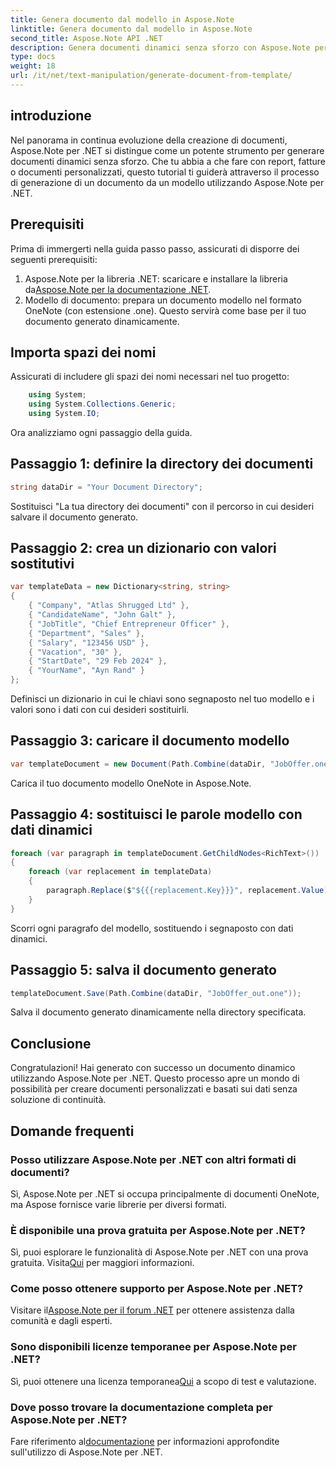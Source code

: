 ```yaml
---
title: Genera documento dal modello in Aspose.Note
linktitle: Genera documento dal modello in Aspose.Note
second_title: Aspose.Note API .NET
description: Genera documenti dinamici senza sforzo con Aspose.Note per .NET. Segui la nostra guida passo passo per la creazione di documenti personalizzati e basati sui dati.
type: docs
weight: 18
url: /it/net/text-manipulation/generate-document-from-template/
---
```

## introduzione
Nel panorama in continua evoluzione della creazione di documenti, Aspose.Note per .NET si distingue come un potente strumento per generare documenti dinamici senza sforzo. Che tu abbia a che fare con report, fatture o documenti personalizzati, questo tutorial ti guiderà attraverso il processo di generazione di un documento da un modello utilizzando Aspose.Note per .NET.
## Prerequisiti
Prima di immergerti nella guida passo passo, assicurati di disporre dei seguenti prerequisiti:
1.  Aspose.Note per la libreria .NET: scaricare e installare la libreria da[Aspose.Note per la documentazione .NET](https://reference.aspose.com/note/net/).
2. Modello di documento: prepara un documento modello nel formato OneNote (con estensione .one). Questo servirà come base per il tuo documento generato dinamicamente.
## Importa spazi dei nomi
Assicurati di includere gli spazi dei nomi necessari nel tuo progetto:
```csharp
    using System;
    using System.Collections.Generic;
    using System.IO;
```
Ora analizziamo ogni passaggio della guida.
## Passaggio 1: definire la directory dei documenti
```csharp
string dataDir = "Your Document Directory";
```
Sostituisci "La tua directory dei documenti" con il percorso in cui desideri salvare il documento generato.
## Passaggio 2: crea un dizionario con valori sostitutivi
```csharp
var templateData = new Dictionary<string, string>
{
    { "Company", "Atlas Shrugged Ltd" },
    { "CandidateName", "John Galt" },
    { "JobTitle", "Chief Entrepreneur Officer" },
    { "Department", "Sales" },
    { "Salary", "123456 USD" },
    { "Vacation", "30" },
    { "StartDate", "29 Feb 2024" },
    { "YourName", "Ayn Rand" }
};
```
Definisci un dizionario in cui le chiavi sono segnaposto nel tuo modello e i valori sono i dati con cui desideri sostituirli.

## Passaggio 3: caricare il documento modello
```csharp
var templateDocument = new Document(Path.Combine(dataDir, "JobOffer.one"));
```
Carica il tuo documento modello OneNote in Aspose.Note.

## Passaggio 4: sostituisci le parole modello con dati dinamici
```csharp
foreach (var paragraph in templateDocument.GetChildNodes<RichText>())
{
    foreach (var replacement in templateData)
    {
        paragraph.Replace($"${{{replacement.Key}}}", replacement.Value);
    }
}
```
Scorri ogni paragrafo del modello, sostituendo i segnaposto con dati dinamici.

## Passaggio 5: salva il documento generato
```csharp
templateDocument.Save(Path.Combine(dataDir, "JobOffer_out.one"));
```
Salva il documento generato dinamicamente nella directory specificata.

## Conclusione
Congratulazioni! Hai generato con successo un documento dinamico utilizzando Aspose.Note per .NET. Questo processo apre un mondo di possibilità per creare documenti personalizzati e basati sui dati senza soluzione di continuità.

## Domande frequenti
### Posso utilizzare Aspose.Note per .NET con altri formati di documenti?
Sì, Aspose.Note per .NET si occupa principalmente di documenti OneNote, ma Aspose fornisce varie librerie per diversi formati.
### È disponibile una prova gratuita per Aspose.Note per .NET?
 Sì, puoi esplorare le funzionalità di Aspose.Note per .NET con una prova gratuita. Visita[Qui](https://releases.aspose.com/) per maggiori informazioni.
### Come posso ottenere supporto per Aspose.Note per .NET?
 Visitare il[Aspose.Note per il forum .NET](https://forum.aspose.com/c/note/28) per ottenere assistenza dalla comunità e dagli esperti.
### Sono disponibili licenze temporanee per Aspose.Note per .NET?
 Sì, puoi ottenere una licenza temporanea[Qui](https://purchase.aspose.com/temporary-license/) a scopo di test e valutazione.
### Dove posso trovare la documentazione completa per Aspose.Note per .NET?
 Fare riferimento al[documentazione](https://reference.aspose.com/note/net/) per informazioni approfondite sull'utilizzo di Aspose.Note per .NET.
